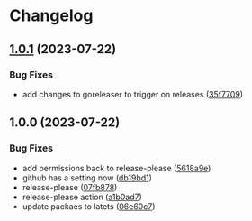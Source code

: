 # Changelog

## [1.0.1](https://github.com/Jmainguy/soh-router/compare/v1.0.0...v1.0.1) (2023-07-22)


### Bug Fixes

* add changes to goreleaser to trigger on releases ([35f7709](https://github.com/Jmainguy/soh-router/commit/35f7709aba5bcbaa82027d5b80e0a7ef872d4b15))

## 1.0.0 (2023-07-22)


### Bug Fixes

* add permissions back to release-please ([5618a9e](https://github.com/Jmainguy/soh-router/commit/5618a9ec5139218a14b4d37b1bcaae7f974bd2f9))
* github has a setting now ([db19bd1](https://github.com/Jmainguy/soh-router/commit/db19bd1ea159a17874af7dbf9be1855085d77679))
* release-please ([07fb878](https://github.com/Jmainguy/soh-router/commit/07fb878de128f308b6876911f6b9c3286980bbc8))
* release-please action ([a1b0ad7](https://github.com/Jmainguy/soh-router/commit/a1b0ad74ae0e2fdd195ae80bfc2ed0e6830d442a))
* update packaes to latets ([06e60c7](https://github.com/Jmainguy/soh-router/commit/06e60c79aa7542828074db931e4d8da3902934fc))
